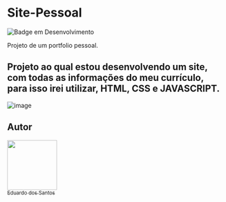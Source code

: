 # Site-Pessoal

![Badge em Desenvolvimento](http://img.shields.io/static/v1?label=STATUS&message=Em-Desenvolvimento&color=RED&style=for-the-badge)

Projeto de um portfolio pessoal.



## Projeto ao qual estou desenvolvendo um site, com todas as informações do meu currículo, para isso irei utilizar, HTML, CSS e JAVASCRIPT.

![image](https://user-images.githubusercontent.com/37030387/224859651-26d4e2b9-bcf0-4c48-98ea-50eba12cb384.png)



###

## Autor


 [<img src="https://avatars.githubusercontent.com/u/37030387?s=400&u=fcf5e6893710bee598bead4310834965df74a88a&v=4" width=115><br><sub>Eduardo dos Santos</sub>](https://github.com/Eduh06) 
